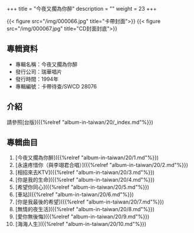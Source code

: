 +++
title = "今夜又擱為你醉"
description = ""
weight = 23
+++

{{< figure src="/img/000066.jpg"  title="卡帶封面">}}
{{< figure src="/img/000067.jpg" title="CD封面封底">}}


## 專輯資料

* 專輯名稱：今夜又擱為你醉
* 發行公司：瑞華唱片
* 發行時間：1994年
* 專輯編號：卡帶待查/SWCD 28076 


## 介紹

請參照[台版]({{%relref "album-in-taiwan/20/_index.md"%}}) 


## 專輯曲目

1. [今夜又擱為你醉]({{%relref "album-in-taiwan/20/1.md"%}}) 
2. [永遠疼惜你（與李翊君合唱）]({{%relref "album-in-taiwan/20/2.md"%}}) 
3. [相招來去KTV]({{%relref "album-in-taiwan/20/3.md"%}}) 
4. [你是我的生命]({{%relref "album-in-taiwan/20/4.md"%}}) 
5. [希望你同心]({{%relref "album-in-taiwan/20/5.md"%}})
6. [車站]({{%relref "album-in-taiwan/20/6.md"%}}) 
7. [你是我最後的希望]({{%relref "album-in-taiwan/20/7.md"%}}) 
8. [無情的夜生活]({{%relref "album-in-taiwan/20/8.md"%}}) 
9. [愛你無後悔]({{%relref "album-in-taiwan/20/9.md"%}}) 
10. [海海人生]({{%relref "album-in-taiwan/20/10.md"%}}) 
<br/>
<br/>
